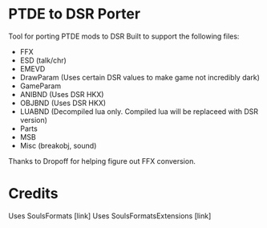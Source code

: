 # PTDE to DSR Porter

Tool for porting PTDE mods to DSR
Built to support the following files:
* FFX
* ESD (talk/chr)
* EMEVD
* DrawParam (Uses certain DSR values to make game not incredibly dark)
* GameParam
* ANIBND (Uses DSR HKX)
* OBJBND (Uses DSR HKX)
* LUABND (Decompiled lua only. Compiled lua will be replaceed with DSR version)
* Parts
* MSB
* Misc (breakobj, sound)

Thanks to Dropoff for helping figure out FFX conversion.

# Credits
Uses SoulsFormats [link]
Uses SoulsFormatsExtensions [link]